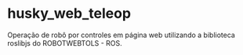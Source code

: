 # husky_web_teleop
Operação de robô por controles em página web utilizando a biblioteca roslibjs do ROBOTWEBTOLS - ROS.
